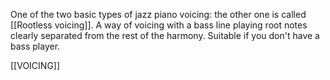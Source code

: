 One of the two basic types of jazz piano voicing:
the other one is called  [[Rootless voicing]].
A way of voicing with a bass line playing root notes clearly separated from the rest of the harmony. Suitable if you don't have a bass player.

[[VOICING]]
